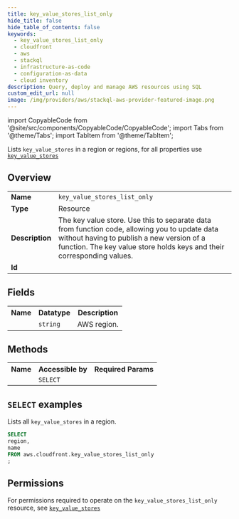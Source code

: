 ```yaml
---
title: key_value_stores_list_only
hide_title: false
hide_table_of_contents: false
keywords:
  - key_value_stores_list_only
  - cloudfront
  - aws
  - stackql
  - infrastructure-as-code
  - configuration-as-data
  - cloud inventory
description: Query, deploy and manage AWS resources using SQL
custom_edit_url: null
image: /img/providers/aws/stackql-aws-provider-featured-image.png
---
```


import CopyableCode from '@site/src/components/CopyableCode/CopyableCode';
import Tabs from '@theme/Tabs';
import TabItem from '@theme/TabItem';

Lists <code>key_value_stores</code> in a region or regions, for all properties use <a href="/providers/aws/serviceName/key_value_stores/"><code>key_value_stores</code></a>

## Overview
<table><tbody>
<tr><td><b>Name</b></td><td><code>key_value_stores_list_only</code></td></tr>
<tr><td><b>Type</b></td><td>Resource</td></tr>
<tr><td><b>Description</b></td><td>The key value store. Use this to separate data from function code, allowing you to update data without having to publish a new version of a function. The key value store holds keys and their corresponding values.</td></tr>
<tr><td><b>Id</b></td><td><CopyableCode code="aws.cloudfront.key_value_stores_list_only" /></td></tr>
</tbody></table>

## Fields
<table><tbody><tr><th>Name</th><th>Datatype</th><th>Description</th></tr><tr><td><CopyableCode code="region" /></td><td><code>string</code></td><td>AWS region.</td></tr>
</tbody></table>

## Methods

<table><tbody>
  <tr>
    <th>Name</th>
    <th>Accessible by</th>
    <th>Required Params</th>
  </tr>
  <tr>
    <td><CopyableCode code="list_resources" /></td>
    <td><code>SELECT</code></td>
    <td><CopyableCode code="region" /></td>
  </tr>
</tbody></table>

## `SELECT` examples
Lists all <code>key_value_stores</code> in a region.
```sql
SELECT
region,
name
FROM aws.cloudfront.key_value_stores_list_only
;
```


## Permissions

For permissions required to operate on the <code>key_value_stores_list_only</code> resource, see <a href="/providers/aws/cloudfront/key_value_stores/#permissions"><code>key_value_stores</code></a>

